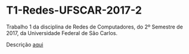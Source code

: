 # T1-Redes-UFSCAR-2017-2
Trabalho 1 da disciplina de Redes de Computadores, do 2º Semestre de 2017, da Universidade Federal de São Carlos.

Descrição [aqui](https://github.com/viniciusnagura/T1-Redes-UFSCAR-2017-2/blob/master/doc/Descri%C3%A7%C3%A3o%20do%20Projeto.pdf)
